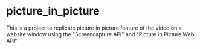 # picture_in_picture
This is a project to replicate picture in picture feature of the video on a website window using the "Screencapture API" and "Picture in Picture Web API"
